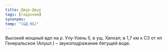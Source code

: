 ```yaml
---
title: Джур-Джур
tags: [гидроним]
synonyms:
temp: "[&Д-9&]"
---
```


Высокий мощный вдп на р. Улу-Узень II, в ущ. Хапхал; в 1,7 км к СЗ от нп
Генеральское (Алушт.) – звукоподражание бегущей воде.
